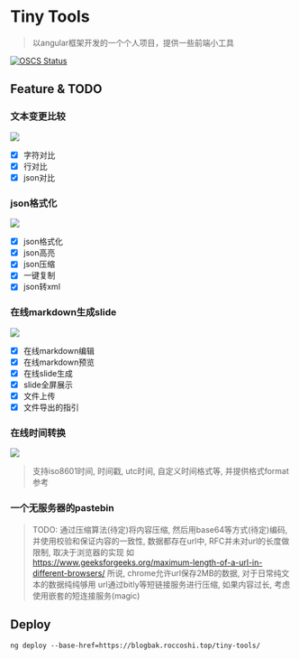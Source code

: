 # Tiny Tools

> 以angular框架开发的一个个人项目，提供一些前端小工具

[![OSCS Status](https://www.oscs1024.com/platform/badge/Lincest/tiny-tools.svg?size=small)](https://www.oscs1024.com/project/Lincest/tiny-tools?ref=badge_small)

## Feature & TODO

### 文本变更比较

![](https://youpai.roccoshi.top/img/202207111722437.png)

- [x] 字符对比
- [x] 行对比
- [x] json对比

### json格式化

![](https://youpai.roccoshi.top/img/202207200235027.png)

- [x] json格式化
- [x] json高亮
- [x] json压缩
- [x] 一键复制
- [x] json转xml

### 在线markdown生成slide

![](https://youpai.roccoshi.top/img/202207200235517.png)

- [x] 在线markdown编辑
- [x] 在线markdown预览
- [x] 在线slide生成
- [x] slide全屏展示
- [x] 文件上传
- [x] 文件导出的指引

### 在线时间转换

![](https://youpai.roccoshi.top/img/202207231634250.png)

> 支持iso8601时间, 时间戳, utc时间, 自定义时间格式等, 并提供格式format参考
 
### 一个无服务器的pastebin

> TODO: 通过压缩算法(待定)将内容压缩, 然后用base64等方式(待定)编码, 并使用校验和保证内容的一致性, 数据都存在url中, RFC并未对url的长度做限制, 取决于浏览器的实现
> 如 https://www.geeksforgeeks.org/maximum-length-of-a-url-in-different-browsers/ 所说, chrome允许url保存2MB的数据, 对于日常纯文本的数据纯纯够用
> url通过bitly等短链接服务进行压缩, 如果内容过长, 考虑使用嵌套的短连接服务(magic)

## Deploy

`ng deploy --base-href=https://blogbak.roccoshi.top/tiny-tools/`

